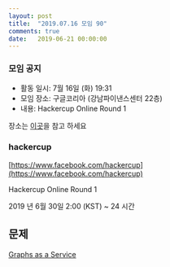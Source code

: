 ```yaml
---
layout: post
title:  "2019.07.16 모임 90"
comments: true
date:   2019-06-21 00:00:00
---
```


### 모임 공지

- 활동 일시: 7월 16일 (화) 19:31
- 모임 장소: 구글코리아 (강남파이낸스센터 22층)
- 내용: Hackercup Online Round 1

장소는 [이곳](https://place.map.daum.net/11584927)을 참고 하세요


### hackercup

[https://www.facebook.com/hackercup](https://www.facebook.com/hackercup)

Hackercup Online Round 1

2019 년 6월 30일 2:00 (KST) ~ 24 시간

## 문제

[Graphs as a Service](https://www.facebook.com/hackercup/problem/862237970786911/)
